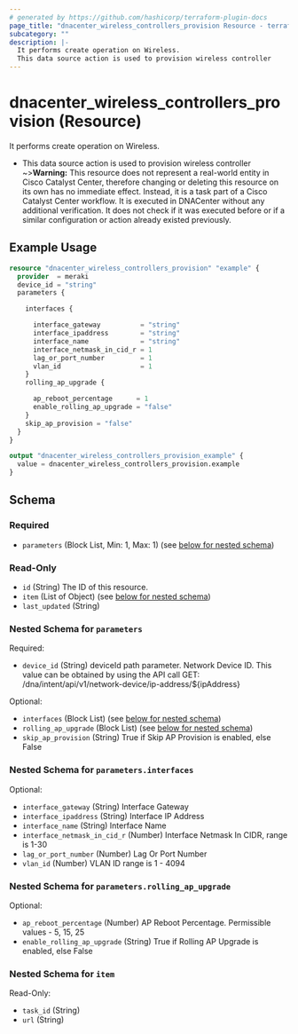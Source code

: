 ```yaml
---
# generated by https://github.com/hashicorp/terraform-plugin-docs
page_title: "dnacenter_wireless_controllers_provision Resource - terraform-provider-dnacenter"
subcategory: ""
description: |-
  It performs create operation on Wireless.
  This data source action is used to provision wireless controller
---
```


# dnacenter_wireless_controllers_provision (Resource)

It performs create operation on Wireless.

- This data source action is used to provision wireless controller
~>**Warning:**
This resource does not represent a real-world entity in Cisco Catalyst Center, therefore changing or deleting this resource on its own has no immediate effect.
Instead, it is a task part of a Cisco Catalyst Center workflow. It is executed in DNACenter without any additional verification. It does not check if it was executed before or if a similar configuration or action already existed previously.

## Example Usage

```terraform
resource "dnacenter_wireless_controllers_provision" "example" {
  provider  = meraki
  device_id = "string"
  parameters {

    interfaces {

      interface_gateway          = "string"
      interface_ipaddress        = "string"
      interface_name             = "string"
      interface_netmask_in_cid_r = 1
      lag_or_port_number         = 1
      vlan_id                    = 1
    }
    rolling_ap_upgrade {

      ap_reboot_percentage      = 1
      enable_rolling_ap_upgrade = "false"
    }
    skip_ap_provision = "false"
  }
}

output "dnacenter_wireless_controllers_provision_example" {
  value = dnacenter_wireless_controllers_provision.example
}
```

<!-- schema generated by tfplugindocs -->
## Schema

### Required

- `parameters` (Block List, Min: 1, Max: 1) (see [below for nested schema](#nestedblock--parameters))

### Read-Only

- `id` (String) The ID of this resource.
- `item` (List of Object) (see [below for nested schema](#nestedatt--item))
- `last_updated` (String)

<a id="nestedblock--parameters"></a>
### Nested Schema for `parameters`

Required:

- `device_id` (String) deviceId path parameter. Network Device ID. This value can be obtained by using the API call GET: /dna/intent/api/v1/network-device/ip-address/${ipAddress}

Optional:

- `interfaces` (Block List) (see [below for nested schema](#nestedblock--parameters--interfaces))
- `rolling_ap_upgrade` (Block List) (see [below for nested schema](#nestedblock--parameters--rolling_ap_upgrade))
- `skip_ap_provision` (String) True if Skip AP Provision is enabled, else False

<a id="nestedblock--parameters--interfaces"></a>
### Nested Schema for `parameters.interfaces`

Optional:

- `interface_gateway` (String) Interface Gateway
- `interface_ipaddress` (String) Interface IP Address
- `interface_name` (String) Interface Name
- `interface_netmask_in_cid_r` (Number) Interface Netmask In CIDR, range is 1-30
- `lag_or_port_number` (Number) Lag Or Port Number
- `vlan_id` (Number) VLAN ID range is 1 - 4094


<a id="nestedblock--parameters--rolling_ap_upgrade"></a>
### Nested Schema for `parameters.rolling_ap_upgrade`

Optional:

- `ap_reboot_percentage` (Number) AP Reboot Percentage. Permissible values - 5, 15, 25
- `enable_rolling_ap_upgrade` (String) True if Rolling AP Upgrade is enabled, else False



<a id="nestedatt--item"></a>
### Nested Schema for `item`

Read-Only:

- `task_id` (String)
- `url` (String)
